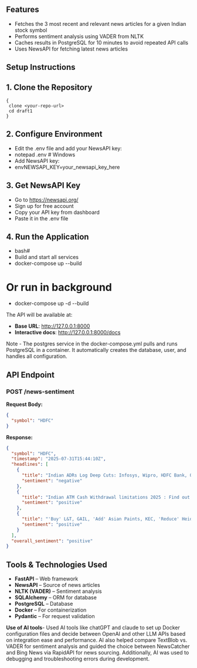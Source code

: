## Features

- Fetches the 3 most recent and relevant news articles for a given Indian stock symbol
- Performs sentiment analysis using VADER from NLTK
- Caches results in PostgreSQL for 10 minutes to avoid repeated API calls
- Uses NewsAPI for fetching latest news articles

## Setup Instructions

## 1. Clone the Repository
```bashgit
{
 clone <your-repo-url>
 cd draft1
}
```

## 2. Configure Environment
- Edit the .env file and add your NewsAPI key:
- notepad .env  # Windows
- Add NewsAPI key:
- envNEWSAPI_KEY=your_newsapi_key_here

## 3. Get NewsAPI Key 

- Go to https://newsapi.org/
- Sign up for free account
- Copy your API key from dashboard
- Paste it in the .env file

## 4. Run the Application
- bash# 
- Build and start all services
- docker-compose up --build

# Or run in background
- docker-compose up -d --build

The API will be available at:
- **Base URL**: http://127.0.0.1:8000
- **Interactive docs**: http://127.0.0.1:8000/docs

Note - The postgres service in the docker-compose.yml pulls and runs PostgreSQL in a container.
It automatically creates the database, user, and handles all configuration.

## API Endpoint

### POST /news-sentiment

**Request Body:**
```json
{
  "symbol": "HDFC"
}
```

**Response:**
```json
{
  "symbol": "HDFC",
  "timestamp": "2025-07-31T15:44:10Z",
  "headlines": [
    {
      "title": "Indian ADRs Log Deep Cuts: Infosys, Wipro, HDFC Bank, Other ADR Shares Drop After Trump's 25% Tariff On India",
      "sentiment": "negative"
    },
    {
      "title": "Indian ATM Cash Withdrawal limitations 2025 : Find out the cash limitations for SBI, HDFC, PNB, ICICI, and other top banks",
      "sentiment": "positive"
    },
    {
      "title": "'Buy' L&T, GAIL, 'Add' Asian Paints, KEC, 'Reduce' Heidelberg Cement Says HDFC Securities Post Q1 Results",
      "sentiment": "positive"
    }
  ],
  "overall_sentiment": "positive"
}
```

## Tools & Technologies Used

- **FastAPI** – Web framework
- **NewsAPI** – Source of news articles
- **NLTK (VADER)** – Sentiment analysis
- **SQLAlchemy** – ORM for database
- **PostgreSQL** – Database
- **Docker** – For containerization 
- **Pydantic** – For request validation

**Use of AI tools**-
Used AI tools like chatGPT and claude to set up Docker configuration files and decide between OpenAI and other LLM APIs based on integration ease and performance. AI also helped compare TextBlob vs. VADER for sentiment analysis and guided the choice between NewsCatcher and Bing News via RapidAPI for news sourcing. Additionally, AI was used to debugging and troubleshooting errors during development.
